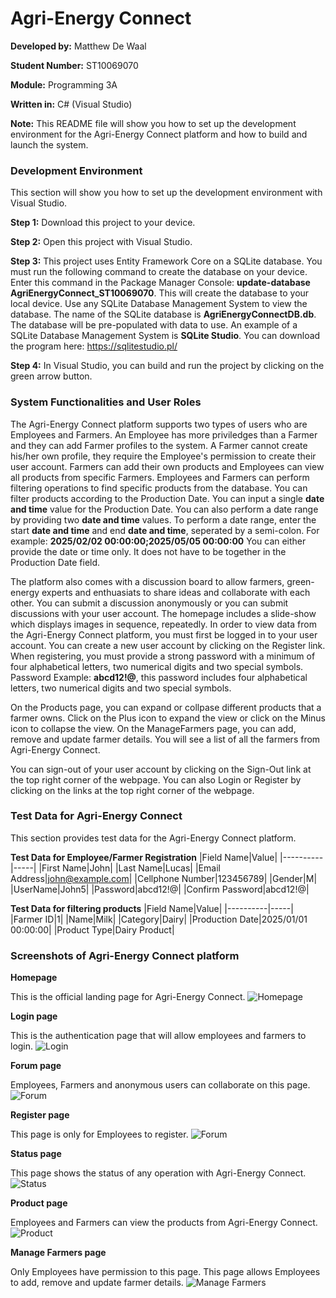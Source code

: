 # Agri-Energy Connect
**Developed by:** Matthew De Waal

**Student Number:** ST10069070

**Module:** Programming 3A

**Written in:** C# (Visual Studio)

**Note:** This README file will show you how to set up the development environment for the Agri-Energy Connect platform and how to build and launch the system.

### Development Environment
This section will show you how to set up the development environment with Visual Studio.

**Step 1:** Download this project to your device.

**Step 2:** Open this project with Visual Studio.

**Step 3:** This project uses Entity Framework Core on a SQLite database. You must run the following command to create the database on your device. Enter this command in the Package Manager Console: **update-database AgriEnergyConnect_ST10069070**. This will create the database to your local device. Use any SQLite Database Management System to view the database. The name of the SQLite database is **AgriEnergyConnectDB.db**. The database will be pre-populated with data to use. An example of a SQLite Database Management System is **SQLite Studio**. You can download the program here: <https://sqlitestudio.pl/>

**Step 4:** In Visual Studio, you can build and run the project by clicking on the green arrow button.

### System Functionalities and User Roles
The Agri-Energy Connect platform supports two types of users who are Employees and Farmers. An Employee has more priviledges than a Farmer and they can add Farmer profiles to the system. A Farmer cannot create his/her own profile, they require the Employee's permission to create their user account. Farmers can add their own products and Employees can view all products from specific Farmers. Employees and Farmers can perform filtering operations to find specific products from the database. You can filter products according to the Production Date. You can input a single **date and time** value for the Production Date. You can also perform a date range by providing two **date and time** values. To perform a date range, enter the start **date and time** and end **date and time**, seperated by a semi-colon. For example: **2025/02/02 00:00:00;2025/05/05 00:00:00** You can either provide the date or time only. It does not have to be together in the Production Date field.

The platform also comes with a discussion board to allow farmers, green-energy experts and enthuasiats to share ideas and collaborate with each other. You can submit a discussion anonymously or you can submit discussions with your user account. The homepage includes a slide-show which displays images in sequence, repeatedly. In order to view data from the Agri-Energy Connect platform, you must first be logged in to your user account. You can create a new user account by clicking on the Register link. When registering, you must provide a strong password with a minimum of four alphabetical letters, two numerical digits and two special symbols. Password Example: **abcd12!@**, this password includes four alphabetical letters, two numerical digits and two special symbols.

On the Products page, you can expand or collpase different products that a farmer owns. Click on the Plus icon to expand the view or click on the Minus icon to collapse the view. On the ManageFarmers page, you can add, remove and update farmer details. You will see a list of all the farmers from Agri-Energy Connect.

You can sign-out of your user account by clicking on the Sign-Out link at the top right corner of the webpage. You can also Login or Register by clicking on the links at the top right corner of the webpage.

### Test Data for Agri-Energy Connect
This section provides test data for the Agri-Energy Connect platform.

**Test Data for Employee/Farmer Registration**
|Field Name|Value|
|----------|-----|
|First Name|John|
|Last Name|Lucas|
|Email Address|john@example.com|
|Cellphone Number|123456789|
|Gender|M|
|UserName|John5|
|Password|abcd12!@|
|Confirm Password|abcd12!@|

**Test Data for filtering products**
|Field Name|Value|
|----------|-----|
|Farmer ID|1|
|Name|Milk|
|Category|Dairy|
|Production Date|2025/01/01 00:00:00|
|Product Type|Dairy Product|

### Screenshots of Agri-Energy Connect platform
**Homepage**

This is the official landing page for Agri-Energy Connect.
![Homepage](readme_img/screenshot-1.png)

**Login page**

This is the authentication page that will allow employees and farmers to login.
![Login](readme_img/screenshot-2.png)

**Forum page**

Employees, Farmers and anonymous users can collaborate on this page.
![Forum](readme_img/screenshot-3.png)

**Register page**

This page is only for Employees to register.
![Forum](readme_img/screenshot-4.png)

**Status page**

This page shows the status of any operation with Agri-Energy Connect.
![Status](readme_img/screenshot-5.png)

**Product page**

Employees and Farmers can view the products from Agri-Energy Connect.
![Product](readme_img/screenshot-6.png)

**Manage Farmers page**

Only Employees have permission to this page. This page allows Employees to add, remove and update farmer details.
![Manage Farmers](readme_img/screenshot-7.png)
